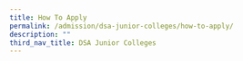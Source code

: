 ```yaml
---
title: How To Apply
permalink: /admission/dsa-junior-colleges/how-to-apply/
description: ""
third_nav_title: DSA Junior Colleges
---
```

